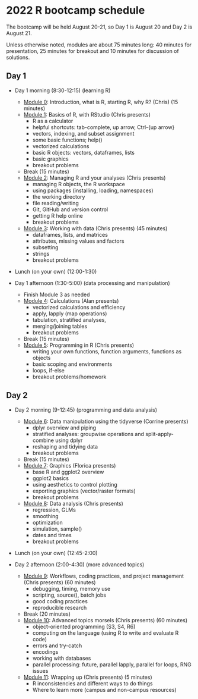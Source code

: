 # 2022 R bootcamp schedule
  

The bootcamp will be held August 20-21, so Day 1 is August 20 and 
Day 2 is August 21.

Unless otherwise noted, modules are about 75 minutes long: 40 
minutes for presentation, 25 minutes for breakout and 10 minutes 
for discussion of solutions.

## Day 1
 
- Day 1 morning (8:30-12:15) (learning R)

  - [Module 0](../modules/module0_induction): Introduction, what is R, starting R, why R? (Chris) (15 minutes)
  - [Module 1](../modules/module1_basics): Basics of R, with RStudio (Chris presents)
    * R as a calculator
    * helpful shortcuts: tab-complete, up arrow, Ctrl-{up arrow}
    * vectors, indexing, and subset assignment
    * some basic functions; help()
    * vectorized calculations
    * basic R objects: vectors, dataframes, lists
    * basic graphics
    * breakout problems
  - Break (15 minutes)
  - [Module 2](../modules/module2_managingR): Managing R and your analyses (Chris presents)
    * managing R objects, the R workspace
    * using packages (installing, loading, namespaces)
    * the working directory
    * file reading/writing
    * Git, GitHub and version control
    * getting R help online 
    * breakout problems
  - [Module 3](../modules/module3_data): Working with data (Chris presents) (45 minutes)
    * dataframes, lists, and matrices
    * attributes, missing values and factors
    * subsetting
    * strings
    * breakout problems

- Lunch (on your own) (12:00-1:30)
- Day 1 afternoon (1:30-5:00) (data processing and manipulation)

  - Finish Module 3 as needed
  - [Module 4](../modules/module4_calc): Calculations (Alan presents)
    * vectorized calculations and efficiency
    * apply, lapply (map operations)
    * tabulation, stratified analyses, 
    * merging/joining tables
    * breakout problems 
  -  Break (15 minutes)
  - [Module 5](../modules/module5_programming): Programming in R (Chris presents)
    * writing your own functions, function arguments, functions as objects
    * basic scoping and environments
    * loops, if-else
    * breakout problems/homework

## Day 2

- Day 2 morning (9-12:45) (programming and data analysis)

  - [Module 6](../modules/module6_tidyverse): Data manipulation using the tidyverse (Corrine presents)
    * dplyr overview and piping
    * stratified analyses: groupwise operations and split-apply-combine using dplyr
    * reshaping and tidying data
    * breakout problems
  - Break (15 minutes)
  - [Module 7](../modules/module7_graphics): Graphics (Florica presents)
    * base R and ggplot2 overview
    * ggplot2 basics
    * using aesthetics to control plotting
    * exporting graphics (vector/raster formats)
    * breakout problems 
  - [Module 8](../modules/module8_analysis): Data analysis (Chris presents) 
    * regression, GLMs 
    * smoothing
    * optimization
    * simulation, sample()
    * dates and times
    * breakout problems 

- Lunch (on your own) (12:45-2:00)
- Day 2 afternoon (2:00-4:30) (more advanced topics) 

  - [Module 9](../modules/module9_workflows): Workflows, coding practices, and project management (Chris presents) (60 minutes)
    * debugging, timing, memory use
    * scripting, source(), batch jobs
    * good coding practices
    * reproducible research
  - Break (20 minutes)
  - [Module 10](../modules/module10_advanced): Advanced topics morsels (Chris presents) (60 minutes)
    * object-oriented programming (S3, S4, R6)
    * computing on the language (using R to write and evaluate R code)
    * errors and try-catch
    * encodings
    * working with databases
    * parallel processing: future, parallel lapply, parallel for loops, RNG issues
  - [Module 11](../modules/module11_next): Wrapping up (Chris presents) (5 minutes)
    * R inconsistencies and different ways to do things 
    * Where to learn more (campus and non-campus resources)


